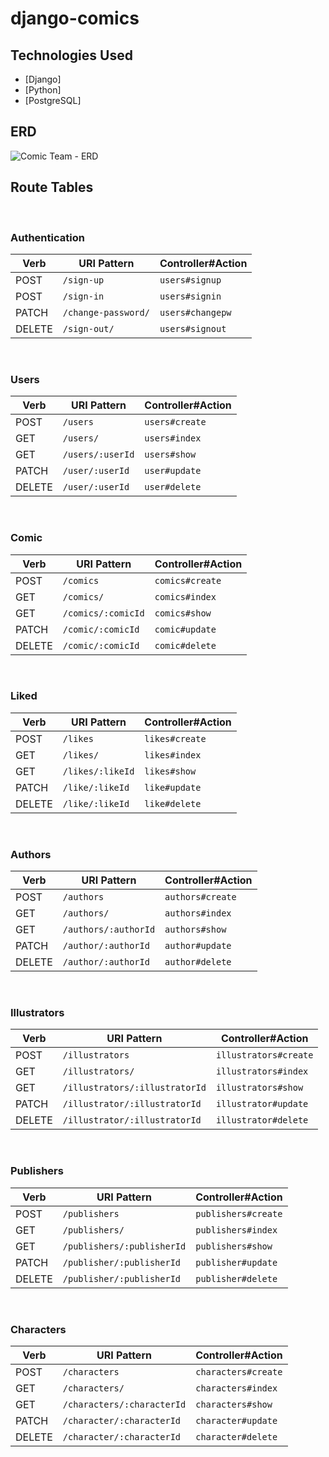 # django-comics

## Technologies Used

  - [Django]
  - [Python]
  - [PostgreSQL]

## ERD
![Comic Team - ERD](https://user-images.githubusercontent.com/112446901/202876170-d9bdbede-f6b7-462b-a848-4064783956d1.png)

## Route Tables
​
### Authentication
| Verb   | URI Pattern            | Controller#Action |
|--------|------------------------|-------------------|
| POST   | `/sign-up`             | `users#signup`    |
| POST   | `/sign-in`             | `users#signin`    |
| PATCH  | `/change-password/` | `users#changepw`  |
| DELETE | `/sign-out/`        | `users#signout`   |
​
### Users
| Verb   | URI Pattern     | Controller#Action  |
|--------|-----------------|--------------------|
| POST   | `/users`| `users#create`|
| GET    | `/users/`|`users#index`|
| GET    | `/users/:userId` | `users#show`|
| PATCH  | `/user/:userId` | `user#update`|
| DELETE | `/user/:userId` | `user#delete`|
​
### Comic
| Verb   | URI Pattern     | Controller#Action  |
|--------|-----------------|--------------------|
| POST   | `/comics`| `comics#create`|
| GET    | `/comics/`|`comics#index`|
| GET    | `/comics/:comicId` | `comics#show`|
| PATCH  | `/comic/:comicId` | `comic#update`|
| DELETE | `/comic/:comicId` | `comic#delete`|
​
### Liked
| Verb   | URI Pattern     | Controller#Action  |
|--------|-----------------|--------------------|
| POST   | `/likes`| `likes#create`|
| GET    | `/likes/`|`likes#index`|
| GET    | `/likes/:likeId` | `likes#show`|
| PATCH  | `/like/:likeId` | `like#update`|
| DELETE | `/like/:likeId` | `like#delete`|
​
### Authors
| Verb   | URI Pattern     | Controller#Action  |
|--------|-----------------|--------------------|
| POST   | `/authors`| `authors#create`|
| GET    | `/authors/`|`authors#index`|
| GET    | `/authors/:authorId` | `authors#show`|
| PATCH  | `/author/:authorId` | `author#update`|
| DELETE | `/author/:authorId` | `author#delete`|
​
### Illustrators
| Verb   | URI Pattern     | Controller#Action  |
|--------|-----------------|--------------------|
| POST   | `/illustrators`| `illustrators#create`|
| GET    | `/illustrators/`|`illustrators#index`|
| GET    | `/illustrators/:illustratorId` | `illustrators#show`|
| PATCH  | `/illustrator/:illustratorId` | `illustrator#update`|
| DELETE | `/illustrator/:illustratorId` | `illustrator#delete`|
​
### Publishers
| Verb   | URI Pattern     | Controller#Action  |
|--------|-----------------|--------------------|
| POST   | `/publishers`| `publishers#create`|
| GET    | `/publishers/`|`publishers#index`|
| GET    | `/publishers/:publisherId` | `publishers#show`|
| PATCH  | `/publisher/:publisherId` | `publisher#update`|
| DELETE | `/publisher/:publisherId` | `publisher#delete`|
​
### Characters
| Verb   | URI Pattern     | Controller#Action  |
|--------|-----------------|--------------------|
| POST   | `/characters`| `characters#create`|
| GET    | `/characters/`|`characters#index`|
| GET    | `/characters/:characterId` | `characters#show`|
| PATCH  | `/character/:characterId` | `character#update`|
| DELETE | `/character/:characterId` | `character#delete`|

